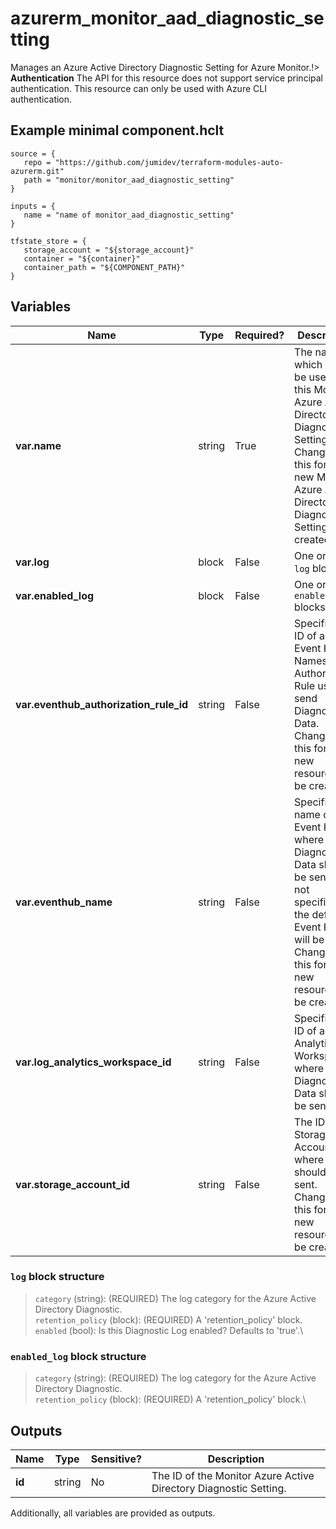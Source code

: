 # azurerm_monitor_aad_diagnostic_setting

Manages an Azure Active Directory Diagnostic Setting for Azure Monitor.!> **Authentication** The API for this resource does not support service principal authentication. This resource can only be used with Azure CLI authentication.

## Example minimal component.hclt

```hcl
source = {
   repo = "https://github.com/jumidev/terraform-modules-auto-azurerm.git" 
   path = "monitor/monitor_aad_diagnostic_setting" 
}

inputs = {
   name = "name of monitor_aad_diagnostic_setting" 
}

tfstate_store = {
   storage_account = "${storage_account}" 
   container = "${container}" 
   container_path = "${COMPONENT_PATH}" 
}

```

## Variables

| Name | Type | Required? |  Description |
| ---- | ---- | --------- |  ----------- |
| **var.name** | string | True | The name which should be used for this Monitor Azure Active Directory Diagnostic Setting. Changing this forces a new Monitor Azure Active Directory Diagnostic Setting to be created. | 
| **var.log** | block | False | One or more `log` blocks. | 
| **var.enabled_log** | block | False | One or more `enabled_log` blocks. | 
| **var.eventhub_authorization_rule_id** | string | False | Specifies the ID of an Event Hub Namespace Authorization Rule used to send Diagnostics Data. Changing this forces a new resource to be created. | 
| **var.eventhub_name** | string | False | Specifies the name of the Event Hub where Diagnostics Data should be sent. If not specified, the default Event Hub will be used. Changing this forces a new resource to be created. | 
| **var.log_analytics_workspace_id** | string | False | Specifies the ID of a Log Analytics Workspace where Diagnostics Data should be sent. | 
| **var.storage_account_id** | string | False | The ID of the Storage Account where logs should be sent. Changing this forces a new resource to be created. | 

### `log` block structure

> `category` (string): (REQUIRED) The log category for the Azure Active Directory Diagnostic.\
> `retention_policy` (block): (REQUIRED) A 'retention_policy' block.\
> `enabled` (bool): Is this Diagnostic Log enabled? Defaults to 'true'.\

### `enabled_log` block structure

> `category` (string): (REQUIRED) The log category for the Azure Active Directory Diagnostic.\
> `retention_policy` (block): (REQUIRED) A 'retention_policy' block.\



## Outputs

| Name | Type | Sensitive? | Description |
| ---- | ---- | --------- | --------- |
| **id** | string | No  | The ID of the Monitor Azure Active Directory Diagnostic Setting. | 

Additionally, all variables are provided as outputs.
